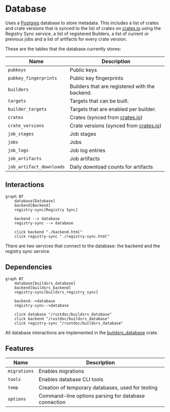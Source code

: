 # Database

Uses a [Postgres][postgres] database to store metadata. This includes a list of
crates and crate versions that is synced to the list of crates on [crates.io]
using the Registry Sync service, a list of registered Builders, a list of
current or previous jobs and a list of artifacts for every crate version.

These are the tables that the database currently stores:

| Name | Description |
| ---- | ---- |
| `pubkeys` | Public keys |
| `pubkey_fingerprints` | Public key fingerprints |
| `builders` | Builders that are registered with the backend. |
| `targets` | Targets that can be built. |
| `builder_targets` | Targets that are enabled per builder. |
| `crates` | Crates (synced from [crates.io]) |
| `crate_versions` | Crate versions (synced from [crates.io]) |
| `job_stages` | Job stages |
| `jobs` | Jobs |
| `job_logs` | Job log entries |
| `job_artifacts` | Job artifacts |
| `job_artifact_downloads` | Daily download counts for artifacts |

## Interactions

```mermaid
graph BT
    database[Database]
    backend[Backend]
    registry-sync[Registry Sync]

    backend --> database
    registry-sync --> database

    click backend "./backend.html"
    click registry-sync "./registry-sync.html"
```

There are two services that connect to the database: the backend and the
registry sync service.

## Dependencies

```mermaid
graph BT
    database[buildsrs_database]
    backend[buildsrs_backend]
    registry-sync[buildsrs_registry_sync]

    backend-->database
    registry-sync-->database

    click database "/rustdoc/buildsrs_database"
    click backend "/rustdoc/buildsrs_database"
    click registry-sync "/rustdoc/buildsrs_database"
```

All database interactions are implemented in the [buildsrs_database][] crate.

## Features

| Name | Description |
| --- | --- |
| `migrations` | Enables migrations |
| `tools` | Enables database CLI tools |
| `temp` | Creation of temporary databases, used for testing |
| `options` | Command-line options parsing for database connection |

[postgres]: https://www.postgresql.org/
[crates.io index]: https://github.com/rust-lang/crates.io-index
[crates.io]: https://crates.io/
[buildsrs_database]: /rustdoc/buildsrs_database
